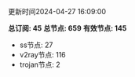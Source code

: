 更新时间2024-04-27 16:09:00

**总订阅: 45**
**总节点: 659**
**有效节点: 145**
- ss节点: 27
- v2ray节点: 116
- trojan节点: 2
